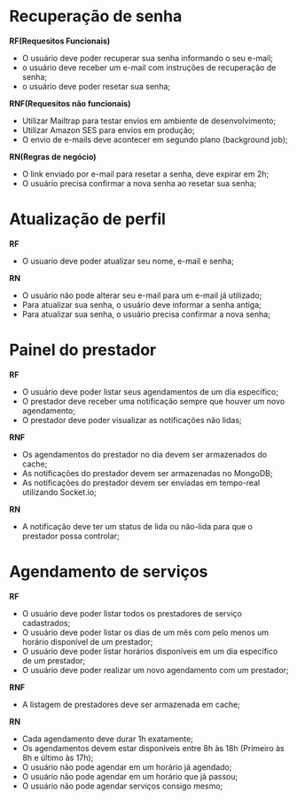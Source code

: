 # Recuperação de senha

**RF(Requesitos Funcionais)**

- O usuário deve poder recuperar sua senha informando o seu e-mail;
- o usuário deve receber um e-mail com instruções de recuperação de senha;
- o usuário deve poder resetar sua senha;

**RNF(Requesitos não funcionais)**

- Utilizar Mailtrap para testar envios em ambiente de desenvolvimento;
- Utilizar Amazon SES para envios em produção;
- O envio de e-mails deve acontecer em segundo plano (background job);

**RN(Regras de negócio)**

- O link enviado por e-mail para resetar a senha, deve expirar em 2h;
- O usuário precisa confirmar a nova senha ao resetar sua senha;

# Atualização de perfil

**RF**

- O usuario deve poder atualizar seu nome, e-mail e senha;

**RN**

- O usuário não pode alterar seu e-mail para um e-mail já utilizado;
- Para atualizar sua senha, o usuário deve informar a senha antiga;
- Para atualizar sua senha, o usuário precisa confirmar a nova senha;

# Painel do prestador

**RF**

- O usuário deve poder listar seus agendamentos de um dia específico;
- O prestador deve receber uma notificação sempre que houver um novo agendamento;
- O prestador deve poder visualizar as notificações não lidas;

**RNF**

- Os agendamentos do prestador no dia devem ser armazenados do cache;
- As notificações do prestador devem ser armazenadas no MongoDB;
- As notificações do prestador devem ser enviadas em tempo-real utilizando Socket.io;

**RN**

- A notificação deve ter um status de lida ou não-lida para que o prestador possa controlar;

# Agendamento de serviços

**RF**

- O usuário deve poder listar todos os prestadores de serviço cadastrados;
- O usuário deve poder listar os dias de um mês com pelo menos um horário disponível de um prestador;
- O usuário deve poder listar horários disponíveis em um dia específico de um prestador;
- O usuário deve poder realizar um novo agendamento com um prestador;

**RNF**

- A listagem de prestadores deve ser armazenada em cache;

**RN**

- Cada agendamento deve durar 1h exatamente;
- Os agendamentos devem estar disponíveis entre 8h às 18h (Primeiro às 8h e último às 17h);
- O usuário não pode agendar em um horário já agendado;
- O usuário não pode agendar em um horário que já passou;
- O usuário não pode agendar serviços consigo mesmo;
